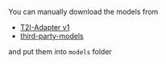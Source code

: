 You can manually download the models from
- [T2I-Adapter v1](https://huggingface.co/TencentARC/T2I-Adapter/tree/main/models)
- [third-party-models](https://huggingface.co/TencentARC/T2I-Adapter/tree/main/third-party-models)

and put them into `models` folder 